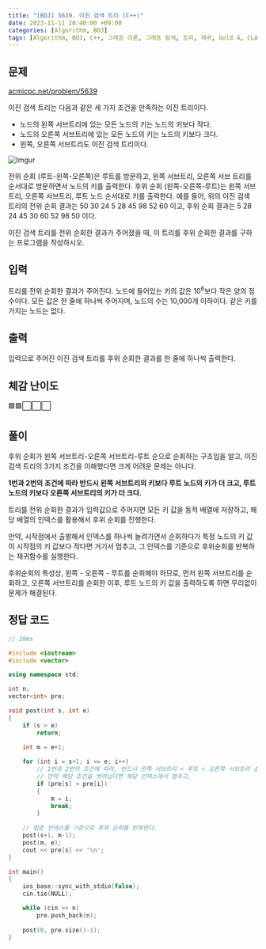 ```yaml
---
title: "[BOJ] 5639. 이진 검색 트리 (C++)"
date: 2023-11-11 20:40:00 +09:00
categories: [Algorithm, BOJ]
tags: [Algorithm, BOJ, C++, 그래프 이론, 그래프 탐색, 트리, 재귀, Gold 4, CLASS 4]
---
```

## **문제**
[acmicpc.net/problem/5639](https://www.acmicpc.net/problem/5639)
<br>

이진 검색 트리는 다음과 같은 세 가지 조건을 만족하는 이진 트리이다.

- 노드의 왼쪽 서브트리에 있는 모든 노드의 키는 노드의 키보다 작다.
- 노드의 오른쪽 서브트리에 있는 모든 노드의 키는 노드의 키보다 크다.
- 왼쪽, 오른쪽 서브트리도 이진 검색 트리이다.

![Imgur](https://i.imgur.com/Mqlf0qI.png)

전위 순회 (루트-왼쪽-오른쪽)은 루트를 방문하고, 왼쪽 서브트리, 오른쪽 서브 트리를 순서대로 방문하면서 노드의 키를 출력한다. 후위 순회 (왼쪽-오른쪽-루트)는 왼쪽 서브트리, 오른쪽 서브트리, 루트 노드 순서대로 키를 출력한다. 예를 들어, 위의 이진 검색 트리의 전위 순회 결과는 50 30 24 5 28 45 98 52 60 이고, 후위 순회 결과는 5 28 24 45 30 60 52 98 50 이다.

이진 검색 트리를 전위 순회한 결과가 주어졌을 때, 이 트리를 후위 순회한 결과를 구하는 프로그램을 작성하시오.
<br>

## **입력**
트리를 전위 순회한 결과가 주어진다. 노드에 들어있는 키의 값은 10<sup>6</sup>보다 작은 양의 정수이다. 모든 값은 한 줄에 하나씩 주어지며, 노드의 수는 10,000개 이하이다. 같은 키를 가지는 노드는 없다.
<br>

## **출력**
입력으로 주어진 이진 검색 트리를 후위 순회한 결과를 한 줄에 하나씩 출력한다.
<br>

## **체감 난이도**
🟩🟩⬜⬜⬜
<br>

## **풀이**
후위 순회가 왼쪽 서브트리-오른쪽 서브트리-루트 순으로 순회하는 구조임을 알고, 이진 검색 트리의 3가지 조건을 이해했다면 크게 어려운 문제는 아니다.

**1번과 2번의 조건에 따라 반드시 왼쪽 서브트리의 키보다 루트 노드의 키가 더 크고, 루트 노드의 키보다 오른쪽 서브트리의 키가 더 크다.**

트리를 전위 순회한 결과가 입력값으로 주어지면 모든 키 값을 동적 배열에 저장하고, 해당 배열의 인덱스를 활용해서 후위 순회를 진행한다.

만약, 시작점에서 출발해서 인덱스를 하나씩 늘려가면서 순회하다가 특정 노드의 키 값이 시작점의 키 값보다 작다면 거기서 멈추고, 그 인덱스를 기준으로 후위순회를 반복하는 재귀함수를 실행한다.

후위순회의 특성상, 왼쪽 - 오른쪽 - 루트를 순회해야 하므로, 먼저 왼쪽 서브트리를 순회하고, 오른쪽 서브트리를 순회한 이후, 루트 노드의 키 값을 출력하도록 하면 무리없이 문제가 해결된다.
<br>

## **정답 코드**
```c++
// 28ms

#include <iostream>
#include <vector>

using namespace std;

int n;
vector<int> pre;

void post(int s, int e)
{
    if (s > e)
        return;
    
    int m = e+1;

    for (int i = s+1; i <= e; i++)
        // 1번과 2번의 조건에 따라, 반드시 왼쪽 서브트리 < 루트 < 오른쪽 서브트리 순으로 키 값이 정해져야 한다.
        // 만약 해당 조건을 벗어났다면 해당 인덱스에서 멈추고,
        if (pre[s] < pre[i])
        {
            m = i;
            break;
        }
    
    // 멈춘 인덱스를 기준으로 후위 순회를 반복한다.
    post(s+1, m-1);
    post(m, e);
    cout << pre[s] << '\n';
}

int main()
{
    ios_base::sync_with_stdio(false);
    cin.tie(NULL);

    while (cin >> n)
        pre.push_back(n);
    
    post(0, pre.size()-1);
}
```
